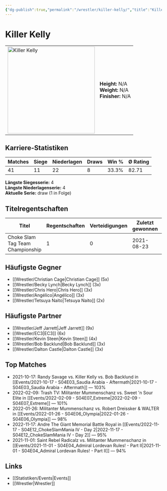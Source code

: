 ```yaml
---
{"dg-publish":true,"permalink":"/wrestler/killer-kelly/","title":"Killer Kelly","tags":["wrestler"],"noteIcon":""}
---
```



# Killer Kelly

<table>
        <tr>
        <td><img src="https://github.com/CptSpaulding1980/choke-slam-wrestling/releases/download/images/Killer_Kelly.png" width="280" alt="Killer Kelly"></td>
        <td>
        <b>Height:</b> N/A<br>
        <b>Weight:</b> N/A<br>
        <b>Finisher:</b> N/A<br>
        </td>
        </tr>
        </table>
        
## Karriere-Statistiken

| Matches | Siege | Niederlagen | Draws | Win % | Ø Rating |
|---------|-------|-------------|-------|-------|-----------|
| 41 | 11 | 22 | 8 | 33.3% | 82.71 |

**Längste Siegesserie:** 4<br>**Längste Niederlagenserie:** 4<br>**Aktuelle Serie:** draw (1 in Folge)

## Titelregentschaften
| Titel | Regentschaften | Verteidigungen | Zuletzt gewonnen | Aktuell |
|-------|---------------|----------------|------------------|---------|
| Choke Slam Tag Team Championship | 1 | 0 | 2021-08-23 |  |


## Häufigste Gegner
- [[Wrestler/Christian Cage\|Christian Cage]] (5x)
- [[Wrestler/Becky Lynch\|Becky Lynch]] (3x)
- [[Wrestler/Chris Hero\|Chris Hero]] (3x)
- [[Wrestler/Angélico\|Angélico]] (3x)
- [[Wrestler/Tetsuya Naito\|Tetsuya Naito]] (2x)

## Häufigste Partner
- [[Wrestler/Jeff Jarrett\|Jeff Jarrett]] (9x)
- [[Wrestler/EC3\|EC3]] (6x)
- [[Wrestler/Kevin Steen\|Kevin Steen]] (4x)
- [[Wrestler/Bob Backlund\|Bob Backlund]] (3x)
- [[Wrestler/Dalton Castle\|Dalton Castle]] (3x)

## Top Matches
- 2021-10-17: Randy Savage vs. Killer Kelly vs. Bob Backlund in [[Events/2021-10-17 - S04E03_Saudia Arabia - Aftermath\|2021-10-17 - S04E03_Saudia Arabia - Aftermath]] — 103%
- 2022-02-09: Trash TV: Militanter Mummenschanz vs. Sweet 'n Sour Elite in [[Events/2022-02-09 - S04E07_Extreme\|2022-02-09 - S04E07_Extreme]] — 101%
- 2022-01-26: Militanter Mummenschanz vs. Robert Dreissker & WALTER in [[Events/2022-01-26 - S04E06_Olympia\|2022-01-26 - S04E06_Olympia]] — 98%
- 2022-11-17: Andre The Giant Memorial Battle Royal in [[Events/2022-11-17 - S04E12_ChokeSlamMania IV - Day 2\|2022-11-17 - S04E12_ChokeSlamMania IV - Day 2]] — 95%
- 2021-11-01: Saint Rebel Radicalz vs. Militanter Mummenschanz in [[Events/2021-11-01 - S04E04_Admiral Lordevan Rules! - Part II\|2021-11-01 - S04E04_Admiral Lordevan Rules! - Part II]] — 94%

## Links
- [[Statistiken/Events\|Events]]
- [[Wrestler\|Wrestler]]

